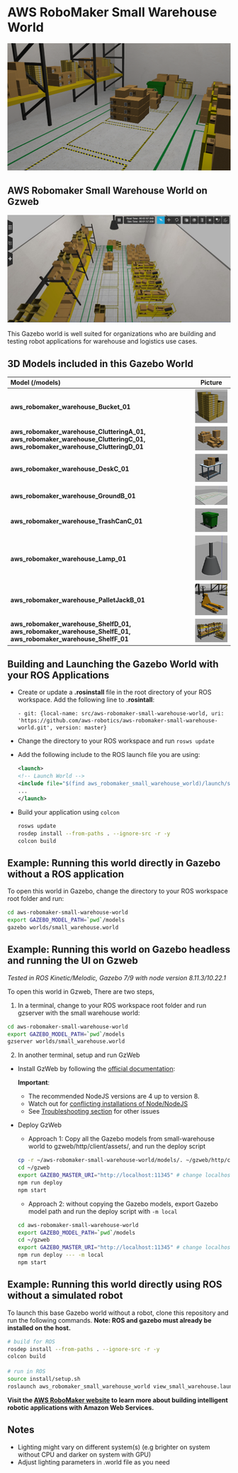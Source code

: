 # AWS RoboMaker Small Warehouse World

![Gazebo01](docs/images/small_warehouse_gazebo.png)

## AWS Robomaker Small Warehouse World on Gzweb

![Gzweb01](docs/images/gzweb_aws_warehouse.png)

This Gazebo world is well suited for organizations who are building and testing robot applications for warehouse and logistics use cases. 

## 3D Models included in this Gazebo World

| Model (/models)       | Picture           |
| :------------- |:-------------:|
| **aws_robomaker_warehouse_Bucket_01**    | ![Model: Buckets](docs/images/models_buckets.png)
| **aws_robomaker_warehouse_ClutteringA_01, aws_robomaker_warehouse_ClutteringC_01, aws_robomaker_warehouse_ClutteringD_01**     | ![Model: Box Clusters](docs/images/models_boxes.png) |
| **aws_robomaker_warehouse_DeskC_01**    | ![Model: Desk](docs/images/models_desk.png)
| **aws_robomaker_warehouse_GroundB_01**    | ![Model: Ground Paint](docs/images/models_warehouse_ground_paint.png)
| **aws_robomaker_warehouse_TrashCanC_01**   | ![Model: Humans](docs/images/models_trashcan.png)
| **aws_robomaker_warehouse_Lamp_01**    | ![Model: Ceiling Lamp](docs/images/models_ceiling_lamp.png)
| **aws_robomaker_warehouse_PalletJackB_01**    | ![Model: Pallet Jack](docs/images/models_lift.png)
| **aws_robomaker_warehouse_ShelfD_01, aws_robomaker_warehouse_ShelfE_01, aws_robomaker_warehouse_ShelfF_01**    | ![Model: Pallet Jack](docs/images/models_shelves.png)

## Building and Launching the Gazebo World with your ROS Applications

* Create or update a **.rosinstall** file in the root directory of your ROS workspace. Add the following line to **.rosintall**:
    ```
    - git: {local-name: src/aws-robomaker-small-warehouse-world, uri: 'https://github.com/aws-robotics/aws-robomaker-small-warehouse-world.git', version: master}
    ```
* Change the directory to your ROS workspace and run `rosws update`

* Add the following include to the ROS launch file you are using:
    ```xml
    <launch>
    <!-- Launch World -->
    <include file="$(find aws_robomaker_small_warehouse_world)/launch/small_warehouse.launch"/>
    ...
    </launch>
    ```

* Build your application using `colcon`
    ```bash
    rosws update
    rosdep install --from-paths . --ignore-src -r -y
    colcon build
    ```

## Example: Running this world directly in Gazebo without a ROS application

To open this world in Gazebo, change the directory to your ROS workspace root folder and run:

```bash
cd aws-robomaker-small-warehouse-world
export GAZEBO_MODEL_PATH=`pwd`/models
gazebo worlds/small_warehouse.world
```

## Example: Running this world on Gazebo headless and running the UI on Gzweb
*Tested in ROS Kinetic/Melodic, Gazebo 7/9 with node version 8.11.3/10.22.1*

To open this world in Gzweb, There are two steps,

1) In a terminal, change  to your ROS workspace root folder and run gzserver with the small warehouse world:

```bash
cd aws-robomaker-small-warehouse-world
export GAZEBO_MODEL_PATH=`pwd`/models
gzserver worlds/small_warehouse.world
```

2) In another terminal, setup and run GzWeb
- Install GzWeb by following the [official documentation](http://gazebosim.org/gzweb#install-collapse-1):

    **Important**:
  * The recommended NodeJS versions are 4 up to version 8.  
  * Watch out for [conflicting installations of Node/NodeJS](https://askubuntu.com/questions/695155/node-nodejs-have-different-version)
  * See [Troubleshooting section](http://gazebosim.org/gzweb#install-collapse-3) for other issues
  
- Deploy GzWeb
    - Approach 1: Copy all the Gazebo models from small-warehouse world to gzweb/http/client/assets/, and run the deploy script

    ```bash
    cp -r ~/aws-robomaker-small-warehouse-world/models/. ~/gzweb/http/client/assets
    cd ~/gzweb
    export GAZEBO_MASTER_URI="http://localhost:11345" # change localhost to IP address of the gzserver machine
    npm run deploy
    npm start
    ```

    - Approach 2: without copying the Gazebo models, export Gazebo model path and run the deploy script with `-m local`

    ```bash
    cd aws-robomaker-small-warehouse-world
    export GAZEBO_MODEL_PATH=`pwd`/models
    cd ~/gzweb
    export GAZEBO_MASTER_URI="http://localhost:11345" # change localhost to IP address of the gzserver machine
    npm run deploy --- -m local
    npm start
    ```

## Example: Running this world directly using ROS without a simulated robot

To launch this base Gazebo world without a robot, clone this repository and run the following commands. **Note: ROS and gazebo must already be installed on the host.** 

```bash
# build for ROS
rosdep install --from-paths . --ignore-src -r -y
colcon build

# run in ROS
source install/setup.sh
roslaunch aws_robomaker_small_warehouse_world view_small_warehouse.launch
```
**Visit the [AWS RoboMaker website](https://aws.amazon.com/robomaker/) to learn more about building intelligent robotic applications with Amazon Web Services.**

## Notes
- Lighting might vary on different system(s) (e.g brighter on system without CPU and darker on system with GPU)
- Adjust lighting parameters in .world file as you need
